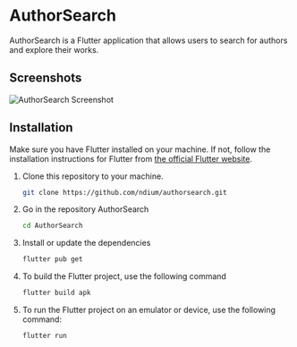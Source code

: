 # AuthorSearch

AuthorSearch is a Flutter application that allows users to search for authors and explore their works.

## Screenshots

![AuthorSearch Screenshot](.png)

## Installation

Make sure you have Flutter installed on your machine. If not, follow the installation instructions for Flutter from [the official Flutter website](https://flutter.dev/docs/get-started/install).

1. Clone this repository to your machine.

   ```bash
   git clone https://github.com/ndium/authorsearch.git
   ```
   
2. Go in the repository AuthorSearch
   ```bash
   cd AuthorSearch
   ```

3. Install or update the dependencies
   ```bash
   flutter pub get
   ```

4. To build the Flutter project, use the following command
   ```bash
   flutter build apk
   ```

5. To run the Flutter project on an emulator or device, use the following command:
   ```bash
   flutter run
   ```
   

